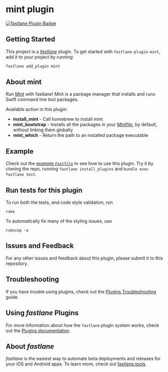 # mint plugin

[![fastlane Plugin Badge](https://rawcdn.githack.com/fastlane/fastlane/master/fastlane/assets/plugin-badge.svg)](https://rubygems.org/gems/fastlane-plugin-mint)

## Getting Started

This project is a [_fastlane_](https://github.com/fastlane/fastlane) plugin. To get started with `fastlane-plugin-mint`, add it to your project by running:

```bash
fastlane add_plugin mint
```

## About mint

Run [Mint](https://github.com/yonaskolb/Mint) with fastlane! Mint is a package manager that installs and runs Swift command line tool packages.

Available action in this plugin:
 
 * __install_mint__ - Call homebrew to install mint
 * __mint_bootstrap__ - Installs all the packages in your [Mintfile](https://github.com/yonaskolb/Mint#mintfile), by default, without linking them globally
 * __mint_which__ - Return the path to an installed package executable
## Example

Check out the [example `Fastfile`](fastlane/Fastfile) to see how to use this plugin. Try it by cloning the repo, running `fastlane install_plugins` and `bundle exec fastlane test`.

## Run tests for this plugin

To run both the tests, and code style validation, run

```
rake
```

To automatically fix many of the styling issues, use
```
rubocop -a
```

## Issues and Feedback

For any other issues and feedback about this plugin, please submit it to this repository.

## Troubleshooting

If you have trouble using plugins, check out the [Plugins Troubleshooting](https://docs.fastlane.tools/plugins/plugins-troubleshooting/) guide.

## Using _fastlane_ Plugins

For more information about how the `fastlane` plugin system works, check out the [Plugins documentation](https://docs.fastlane.tools/plugins/create-plugin/).

## About _fastlane_

_fastlane_ is the easiest way to automate beta deployments and releases for your iOS and Android apps. To learn more, check out [fastlane.tools](https://fastlane.tools).
